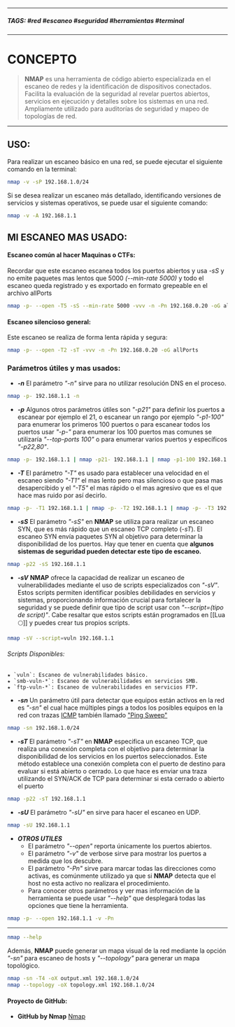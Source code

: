 ---------- 
##### TAGS: #red #escaneo #seguridad #herramientas #terminal 

------ 
# CONCEPTO 

> **NMAP** es una herramienta de código abierto especializada en el escaneo de redes y la identificación de dispositivos conectados. Facilita la evaluación de la seguridad al revelar puertos abiertos, servicios en ejecución y detalles sobre los sistemas en una red. Ampliamente utilizado para auditorías de seguridad y mapeo de topologías de red. 

------------
## USO: 
Para realizar un escaneo básico en una red, se puede ejecutar el siguiente comando en la terminal: 

```BASH 
nmap -v -sP 192.168.1.0/24
```

Si se desea realizar un escaneo más detallado, identificando versiones de servicios y sistemas operativos, se puede usar el siguiente comando:

```BASH 
nmap -v -A 192.168.1.1
```
## MI ESCANEO MAS USADO:

#### Escaneo común al hacer Maquinas o CTFs:
Recordar que este escaneo escanea todos los puertos abiertos y usa _-sS_ y no emite paquetes mas lentos que 5000 _(--min-rate 5000)_ y todo el escaneo queda registrado y es exportado en formato grepeable en el archivo allPorts
```BASH 
nmap -p- --open -T5 -sS --min-rate 5000 -vvv -n -Pn 192.168.0.20 -oG allPorts
```

#### Escaneo silencioso general:
Este escaneo se realiza de forma lenta rápida y segura:
```BASH 
nmap -p- --open -T2 -sT -vvv -n -Pn 192.168.0.20 -oG allPorts
```
### Parámetros útiles y mas usados:

* ***-n***
 El parámetro _"-n"_ sirve para no utilizar resolución DNS en el proceso.

```BASH 
nmap -p- 192.168.1.1 -n
```

* ***-p***
 Algunos otros parámetros útiles son _"-p21"_ para definir los puertos a escanear por ejemplo el 21, o escanear un rango por ejemplo _"-p1-100"_ para enumerar los primeros 100 puertos o para escanear todos los puertos usar _"-p-"_  para enumerar los 100 puertos mas comunes se utilizaría  _"--top-ports 100"_ o para enumerar varios puertos y específicos _"-p22,80"_.

```BASH 
nmap -p- 192.168.1.1 | nmap -p21- 192.168.1.1 | nmap -p1-100 192.168.1.1 | nmap --top-ports 100 192.168.1.1 | nmap -p22,80 192.168.1.1
```

* ***-T***
 El parámetro _"-T"_ es usado para establecer una velocidad en el escaneo siendo _"-T1"_ el mas lento pero mas silencioso o que pasa mas desapercibido y el _"-T5"_ el mas rápido o el mas agresivo que es el que hace mas ruido por así decirlo.

```BASH 
nmap -p- -T1 192.168.1.1 | nmap -p- -T2 192.168.1.1 | nmap -p- -T3 192.168.1.1 | nmap -p- -T4 192.168.1.1 | nmap -p- -T5 192.168.1.1
```

* ***-sS***
El parámetro _"-sS"_ en **NMAP** se utiliza para realizar un escaneo SYN, que es más rápido que un escaneo TCP completo (_-sT_). El escaneo SYN envía paquetes SYN al objetivo para determinar la disponibilidad de los puertos. Hay que tener en cuenta que **algunos sistemas de seguridad pueden detectar este tipo de escaneo.**

```BASH 
nmap -p22 -sS 192.168.1.1
```

* ***-sV***
**NMAP** ofrece la capacidad de realizar un escaneo de vulnerabilidades mediante el uso de scripts especializados con  _"-sV"_. Estos scripts permiten identificar posibles debilidades en servicios y sistemas, proporcionando información crucial para fortalecer la seguridad y se puede definir que tipo de script usar con  _"--script=(tipo de script)"_. Cabe resaltar que estos scripts están programados en [[Lua 🌕]] y puedes crear tus propios scripts.

```BASH 
nmap -sV --script=vuln 192.168.1.1
```
###### Scripts Disponibles:
	★ `vuln`: Escaneo de vulnerabilidades básico.
	★ `smb-vuln-*`: Escaneo de vulnerabilidades en servicios SMB.
	★ `ftp-vuln-*`: Escaneo de vulnerabilidades en servicios FTP.

* ***-sn***
Un parámetro útil para detectar que equipos están activos en la red es  _"-sn"_ el cual hace múltiples pings a todos los posibles equipos en la red con trazas [ICMP](https://es.wikipedia.org/wiki/Protocolo_de_control_de_mensajes_de_Internet) también llamado ["Ping Sweep"](https://en.wikipedia.org/wiki/Ping_sweep)

```BASH 
nmap -sn 192.168.1.0/24
```

* ***-sT***
El parámetro _"-sT"_ en **NMAP** especifica un escaneo TCP, que realiza una conexión completa con el objetivo para determinar la disponibilidad de los servicios en los puertos seleccionados. Este método establece una conexión completa con el puerto de destino para evaluar si está abierto o cerrado. Lo que hace es enviar una traza utilizando el SYN/ACK de TCP para determinar si esta cerrado o abierto el puerto

```BASH 
nmap -p22 -sT 192.168.1.1
```

* ***-sU***
 El parámetro _"-sU"_ en sirve para hacer el escaneo en UDP.

```BASH 
nmap -sU 192.168.1.1
```

* ***OTROS UTILES***
	 - El parámetro _"--open"_ reporta únicamente los puertos abiertos.
	 - El parámetro _"-v"_ de verbose sirve para mostrar los puertos a medida que los descubre.
	 - El parámetro _"-Pn"_ sirve para marcar todas las direcciones como activas, es comúnmente utilizado ya que si **NMAP** detecta que el host no esta activo no realizara el procedimiento.
	 - Para conocer otros parámetros y ver mas información de la herramienta se puede usar   _"--help"_ que desplegará todas las opciones que tiene la herramienta.

```BASH 
nmap -p- --open 192.168.1.1 -v -Pn
```
----------------
```BASH 
nmap --help
```

Además, **NMAP** puede generar un mapa visual de la red mediante la opción _"-sn"_ para escaneo de hosts y _"--topology"_ para generar un mapa topológico.

```BASH 
nmap -sn -T4 -oX output.xml 192.168.1.0/24 
nmap --topology -oX topology.xml 192.168.1.0/24
```
#### Proyecto de GitHub: 
- **GitHub by Nmap** [Nmap](https://github.com/nmap/nmap)